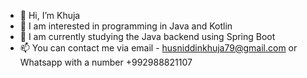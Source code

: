 - 👋 Hi, I’m Khuja
- 👀 I am interested in programming in Java and Kotlin
- 🌱 I am currently studying the Java backend using Spring Boot
- 📫 You can contact me via email - husniddinkhuja79@gmail.com or Whatsapp with a number +992988821107
